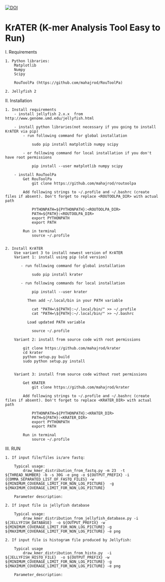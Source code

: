 [![DOI](https://zenodo.org/badge/71775920.svg)](https://zenodo.org/badge/latestdoi/71775920)

# KrATER (K-mer Analysis Tool Easy to Run)

I. Requirements

    1. Python libraries:
        Matplotlib
        Numpy
        Scipy
        
        RouToolPa (https://github.com/mahajrod/RouToolPa)
        
    2. Jellyfish 2

II. Installation

    1. Install requirements 
        - install jellyfish 2.x.x  from http://www.genome.umd.edu/jellyfish.html
    
        - install python libraries(not necessary if you going to install KrATER via pip)
            - run following command for global installation
        
                sudo pip install matplotlib numpy scipy 
            
            - or following command for local installation if you don't have root permissions
        
                pip install --user matplotlib numpy scipy
        
        - install RouToolPa
            Get RouToolPa
                git clone https://github.com/mahajrod/routoolpa
        
            Add following strings to ~/.profile and ~/.bashrc (create files if absent). Don't forget to replace <ROUTOOLPA_DIR> with actual path
            
                PYTHONPATH=${PYTHONPATH}:<ROUTOOLPA_DIR>
                PATH=${PATH}:<ROUTOOLPA_DIR>
                export PYTHONPATH
                export PATH
                
            Run in terminal
                source ~/.profile
        
            
    2. Install KrATER
        Use variant 3 to install newest version of KrATER
        Variant 1: install using pip (old version)
        
           - run following command for global installation
           
                sudo pip install krater
           
           - run following commands for local installation
                
                pip install --user krater
                
              Then add ~/.local/bin in your PATH variable
              
                cat "PATH=\${PATH}:~/.local/bin/" >> ~/.profile
                cat "PATH=\${PATH}:~/.local/bin/" >> ~/.bashrc
                
              Load updated PATH variable
              
                source ~/.profile
            
        Variant 2: install from source code with root permissions
        
            git clone https://github.com/mahajrod/krater
            cd krater
            python setup.py build
            sudo python setup.py install
        
        
        Variant 3: install from source code without root permissions
        
            Get KRATER
                git clone https://github.com/mahajrod/krater
        
            Add following strings to ~/.profile and ~/.bashrc (create files if absent). Don't forget to replace <KRATER_DIR> with actual path
            
                PYTHONPATH=${PYTHONPATH}:<KRATER_DIR>
                PATH=${PATH}:<KRATER_DIR>
                export PYTHONPATH
                export PATH
                
            Run in terminal
                source ~/.profile
            
    
III. RUN

    1. If input file/files is/are fastq:
    
        Typical usage:
            draw_kmer_distribution_from_fastq.py -m 23  -t ${THREAD_NUMBER} -b -s 30G -e png -o ${OUTPUT_PREFIX} -i {COMMA_SEPARATED_LIST_OF_FASTQ_FILES} -w ${MINIMUM_COVERAGE_LIMIT_FOR_NON_LOG_PICTURE}  -g ${MAXIMUM_COVERAGE_LIMIT_FOR_NON_LOG_PICTURE}
        
        Parameter description:
        
    2. If input file is jellyfish database
        
        Typical usage:
            draw_kmer_distribution_from_jellyfish_database.py -i ${JELLYFISH_DATABASE}  -o ${OUTPUT_PREFIX} -w ${MINIMUM_COVERAGE_LIMIT_FOR_NON_LOG_PICTURE} -g ${MAXIMUM_COVERAGE_LIMIT_FOR_NON_LOG_PICTURE} -e png
        
    2. If input file is histogram file produced by Jellyfish:
    
        Typical usage
            draw_kmer_distribution_from_histo.py  -i ${JELLYFISH_HISTO_FILE}  -o ${OUTPUT_PREFIX} -w ${MINIMUM_COVERAGE_LIMIT_FOR_NON_LOG_PICTURE} -g ${MAXIMUM_COVERAGE_LIMIT_FOR_NON_LOG_PICTURE} -e png
        
        Parameter_description:
        
